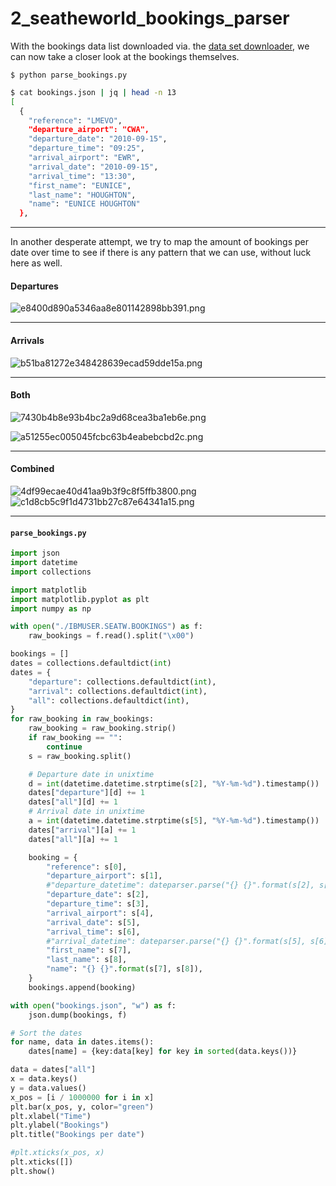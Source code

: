 # 2_seatheworld_bookings_parser

With the bookings data list downloaded via. the [data set downloader](../2_seatheworld_data_set_downloader), we can now take a closer look at the bookings themselves.

`$ python parse_bookings.py`

```sh
$ cat bookings.json | jq | head -n 13
[
  {
    "reference": "LMEVO",
    "departure_airport": "CWA",
    "departure_date": "2010-09-15",
    "departure_time": "09:25",
    "arrival_airport": "EWR",
    "arrival_date": "2010-09-15",
    "arrival_time": "13:30",
    "first_name": "EUNICE",
    "last_name": "HOUGHTON",
    "name": "EUNICE HOUGHTON"
  },
```

---

In another desperate attempt, we try to map the amount of bookings per date over time to see if there is any pattern that we can use, without luck here as well.

#### Departures
![e8400d890a5346aa8e801142898bb391.png](./screenshots/e8400d890a5346aa8e801142898bb391.png)

---

#### Arrivals
![b51ba81272e348428639ecad59dde15a.png](./screenshots/b51ba81272e348428639ecad59dde15a.png)

---

#### Both

![7430b4b8e93b4bc2a9d68cea3ba1eb6e.png](./screenshots/7430b4b8e93b4bc2a9d68cea3ba1eb6e.png)

![a51255ec005045fcbc63b4eabebcbd2c.png](./screenshots/a51255ec005045fcbc63b4eabebcbd2c.png)

---

#### Combined
![4df99ecae40d41aa9b3f9c8f5ffb3800.png](./screenshots/4df99ecae40d41aa9b3f9c8f5ffb3800.png)
![c1d8cb5c9f1d4731bb27c87e64341a15.png](./screenshots/c1d8cb5c9f1d4731bb27c87e64341a15.png)

---

#### `parse_bookings.py`
```python
import json
import datetime
import collections

import matplotlib
import matplotlib.pyplot as plt
import numpy as np

with open("./IBMUSER.SEATW.BOOKINGS") as f:
    raw_bookings = f.read().split("\x00")

bookings = []
dates = collections.defaultdict(int)
dates = {
    "departure": collections.defaultdict(int),
    "arrival": collections.defaultdict(int),
    "all": collections.defaultdict(int),
}
for raw_booking in raw_bookings:
    raw_booking = raw_booking.strip()
    if raw_booking == "":
        continue
    s = raw_booking.split()

    # Departure date in unixtime
    d = int(datetime.datetime.strptime(s[2], "%Y-%m-%d").timestamp())
    dates["departure"][d] += 1
    dates["all"][d] += 1
    # Arrival date in unixtime
    a = int(datetime.datetime.strptime(s[5], "%Y-%m-%d").timestamp())
    dates["arrival"][a] += 1
    dates["all"][a] += 1

    booking = {
        "reference": s[0],
        "departure_airport": s[1],
        #"departure_datetime": dateparser.parse("{} {}".format(s[2], s[3])),
        "departure_date": s[2],
        "departure_time": s[3],
        "arrival_airport": s[4],
        "arrival_date": s[5],
        "arrival_time": s[6],
        #"arrival_datetime": dateparser.parse("{} {}".format(s[5], s[6])),
        "first_name": s[7],
        "last_name": s[8],
        "name": "{} {}".format(s[7], s[8]),
    }
    bookings.append(booking)

with open("bookings.json", "w") as f:
    json.dump(bookings, f)

# Sort the dates
for name, data in dates.items():
    dates[name] = {key:data[key] for key in sorted(data.keys())}

data = dates["all"]
x = data.keys()
y = data.values()
x_pos = [i / 1000000 for i in x]
plt.bar(x_pos, y, color="green")
plt.xlabel("Time")
plt.ylabel("Bookings")
plt.title("Bookings per date")

#plt.xticks(x_pos, x)
plt.xticks([])
plt.show()
```
